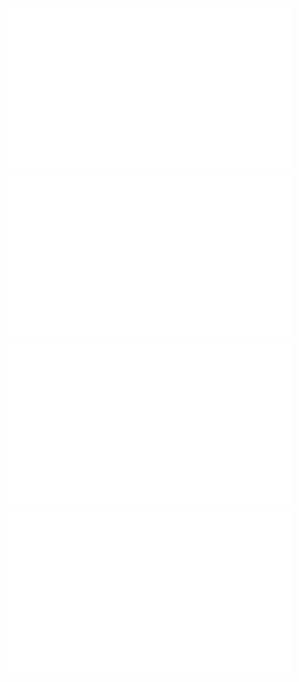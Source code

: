 <div align="center">
<a href="https://github.com/nguyenkunquan/github-stats#gh-dark-mode-only">
<img src="https://github.com/nguyenkunquan/github-stats/blob/master/generated/overview.svg#gh-dark-mode-only" />
<img src="https://github.com/nguyenkunquan/github-stats/blob/master/generated/languages.svg#gh-dark-mode-only" />
</a>
<a href="https://github.com/nguyenkunquan/github-stats#gh-light-mode-only">
<img src="https://github.com/nguyenkunquan/github-stats/blob/master/generated/overview.svg#gh-dark-mode-only#gh-light-mode-only" />
<img src="https://github.com/nguyenkunquan/github-stats/blob/master/generated/languages.svg#gh-dark-mode-only#gh-light-mode-only" />
</a>
</div>
